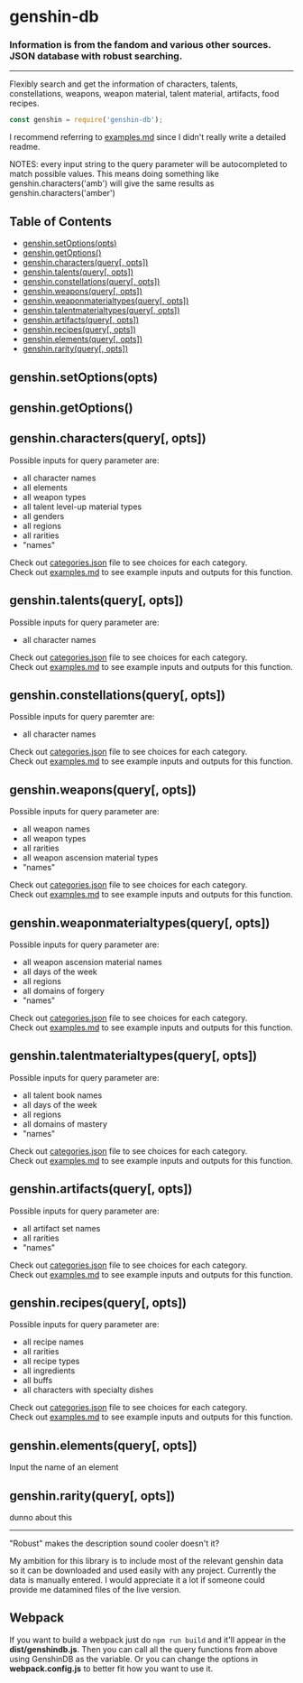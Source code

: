 # genshin-db

### Information is from the fandom and various other sources. JSON database with robust searching.

------------------------------------

Flexibly search and get the information of characters, talents, constellations, weapons, weapon material, talent material, artifacts, food recipes.

```js
const genshin = require('genshin-db');
```

I recommend referring to [examples.md](https://github.com/theBowja/genshin-db/blob/main/examples.md) since I didn't really write a detailed readme.

NOTES: every input string to the query parameter will be autocompleted to match possible values. This means doing something like genshin.characters('amb') will give the same results as genshin.characters('amber')

## Table of Contents

- [genshin.setOptions(opts)](#genshinsetoptionsopts)
- [genshin.getOptions()](#genshingetoptions)
- [genshin.characters(query[, opts])](#genshincharactersquery-opts)
- [genshin.talents(query[, opts])](#genshintalentsquery-opts)
- [genshin.constellations(query[, opts])](#genshinconstellationsquery-opts)
- [genshin.weapons(query[, opts])](#genshinweaponsquery-opts)
- [genshin.weaponmaterialtypes(query[, opts])](#genshinweaponmaterialtypesquery-opts)
- [genshin.talentmaterialtypes(query[, opts])](#genshintalentmaterialtypesquery-opts)
- [genshin.artifacts(query[, opts])](#genshinartifactsquery-opts)
- [genshin.recipes(query[, opts])](#genshinrecipesquery-opts)
- [genshin.elements(query[, opts])](#genshinelementsquery-opts)
- [genshin.rarity(query[, opts])](#genshinrarityquery-opts)

## genshin.setOptions(opts)

## genshin.getOptions()

## genshin.characters(query[, opts])

Possible inputs for query parameter are:

- all character names
- all elements
- all weapon types
- all talent level-up material types
- all genders
- all regions
- all rarities
- "names"

Check out [categories.json](https://github.com/theBowja/genshin-db/blob/main/src/english/categories.json) file to see choices for each category.\
Check out [examples.md](https://github.com/theBowja/genshin-db/blob/main/examples.md#genshincharactersquery-opts) to see example inputs and outputs for this function.

## genshin.talents(query[, opts])

Possible inputs for query parameter are:

- all character names

Check out [categories.json](https://github.com/theBowja/genshin-db/blob/main/src/english/categories.json) file to see choices for each category.\
Check out [examples.md](https://github.com/theBowja/genshin-db/blob/main/examples.md#genshintalentsquery-opts) to see example inputs and outputs for this function.

## genshin.constellations(query[, opts])

Possible inputs for query paremter are:

- all character names

Check out [categories.json](https://github.com/theBowja/genshin-db/blob/main/src/english/categories.json) file to see choices for each category.\
Check out [examples.md](https://github.com/theBowja/genshin-db/blob/main/examples.md#genshinconstellationsquery-opts) to see example inputs and outputs for this function.

## genshin.weapons(query[, opts])

Possible inputs for query parameter are:

- all weapon names
- all weapon types
- all rarities
- all weapon ascension material types
- "names"

Check out [categories.json](https://github.com/theBowja/genshin-db/blob/main/src/english/categories.json) file to see choices for each category.\
Check out [examples.md](https://github.com/theBowja/genshin-db/blob/main/examples.md#genshinweaponsquery-opts) to see example inputs and outputs for this function.

## genshin.weaponmaterialtypes(query[, opts])

Possible inputs for query parameter are:

- all weapon ascension material names
- all days of the week
- all regions
- all domains of forgery
- "names"

Check out [categories.json](https://github.com/theBowja/genshin-db/blob/main/src/english/categories.json) file to see choices for each category.\
Check out [examples.md](https://github.com/theBowja/genshin-db/blob/main/examples.md#genshinweaponmaterialtypesquery-opts) to see example inputs and outputs for this function.

## genshin.talentmaterialtypes(query[, opts])

Possible inputs for query parameter are:

- all talent book names
- all days of the week
- all regions
- all domains of mastery
- "names"

Check out [categories.json](https://github.com/theBowja/genshin-db/blob/main/src/english/categories.json) file to see choices for each category.\
Check out [examples.md](https://github.com/theBowja/genshin-db/blob/main/examples.md#genshintalentmaterialtypesquery-opts) to see example inputs and outputs for this function.


## genshin.artifacts(query[, opts])

Possible inputs for query parameter are:

- all artifact set names
- all rarities
- "names"

Check out [categories.json](https://github.com/theBowja/genshin-db/blob/main/src/english/categories.json) file to see choices for each category.\
Check out [examples.md](https://github.com/theBowja/genshin-db/blob/main/examples.md#genshinartifactsquery-opts) to see example inputs and outputs for this function.

## genshin.recipes(query[, opts])

Possible inputs for query parameter are:

- all recipe names
- all rarities
- all recipe types
- all ingredients
- all buffs
- all characters with specialty dishes

Check out [categories.json](https://github.com/theBowja/genshin-db/blob/main/src/english/categories.json) file to see choices for each category.\
Check out [examples.md](https://github.com/theBowja/genshin-db/blob/main/examples.md#genshinrecipesquery-opts) to see example inputs and outputs for this function.

## genshin.elements(query[, opts])

Input the name of an element

## genshin.rarity(query[, opts])

dunno about this

---------------------------

"Robust" makes the description sound cooler doesn't it?

My ambition for this library is to include most of the relevant genshin data so it can be downloaded and used easily with any project. Currently the data is manually entered. I would appreciate it a lot if someone could provide me datamined files of the live version.

## Webpack

If you want to build a webpack just do `npm run build` and it'll appear in the **dist/genshindb.js**. Then you can call all the query functions from above using GenshinDB as the variable. Or you can change the options in **webpack.config.js** to better fit how you want to use it.